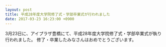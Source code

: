 ```yaml
---
layout: post
title: 平成28年度大学院修了式・学部卒業式が行われました
date: 2017-03-23 16:23:00 +0900
---
```


3月23日に、アイプラザ豊橋にて、平成28年度大学院修了式・学部卒業式が執り行われました。
修了・卒業したみなさんはおめでとうございます。
